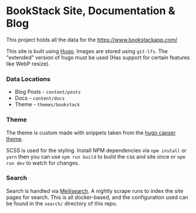 # BookStack Site, Documentation & Blog

This project holds all the data for the https://www.bookstackapp.com/

This site is built using [Hugo](https://gohugo.io). Images are stored using `git-lfs`.
The "extended" version of hugo must be used (Has support for certain features like WebP resize).

### Data Locations

* Blog Posts - `content/posts`
* Docs - `content/docs`
* Theme - `themes/bookstack`

### Theme

The theme is custom made with snippets taken from the [hugo capser theme](https://github.com/vjeantet/hugo-theme-casper).

SCSS is used for the styling. Install NPM dependencies via `npm install` or `yarn` then you can use `npm run build` to build the css and site once or `npm run dev` to watch for changes.


### Search

Search is handled via [Meilisearch](https://www.meilisearch.com/). A nightly scrape runs to index the site pages for search.
This is all docker-based, and the configuration used can be found in the `search/` directory of this repo.